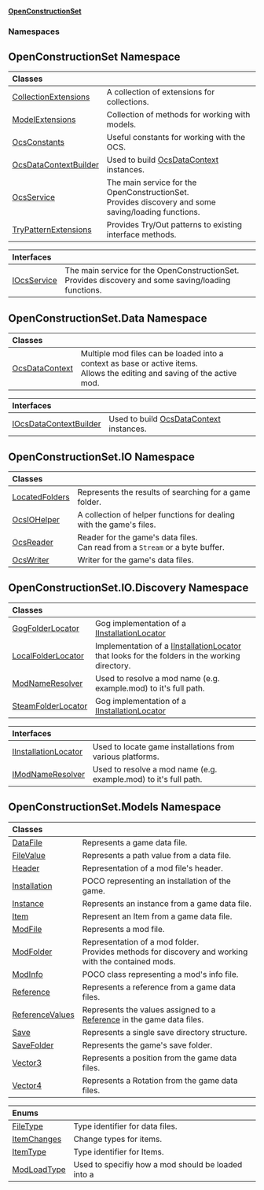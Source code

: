 #### [OpenConstructionSet](index 'index')
### Namespaces
<a name='OpenConstructionSet'></a>
## OpenConstructionSet Namespace

| Classes | |
| :--- | :--- |
| [CollectionExtensions](FWc82w3EK+Efojdw03oX_w 'OpenConstructionSet.CollectionExtensions') | A collection of extensions for collections.<br/> |
| [ModelExtensions](d4l5JwZnO8DdkML7qnh_1g 'OpenConstructionSet.ModelExtensions') | Collection of methods for working with models.<br/> |
| [OcsConstants](O2L+5TDEXLJlnEZi6p3X+A 'OpenConstructionSet.OcsConstants') | Useful constants for working with the OCS.<br/> |
| [OcsDataContextBuilder](U44ADOjq83qr6ihsRA01VQ 'OpenConstructionSet.OcsDataContextBuilder') | Used to build [OcsDataContext](3CnFB+gVLALvXc7mqWGM8Q 'OpenConstructionSet.Data.OcsDataContext') instances.<br/> |
| [OcsService](vk7pKCZDraxUCiJOEKS3Rg 'OpenConstructionSet.OcsService') | The main service for the OpenConstructionSet.<br/>Provides discovery and some saving/loading functions.<br/> |
| [TryPatternExtensions](8+MvwvK7uGNIiBHKRIh29A 'OpenConstructionSet.TryPatternExtensions') | Provides Try/Out patterns to existing interface methods.<br/> |

| Interfaces | |
| :--- | :--- |
| [IOcsService](pMeR1KBG0zWkoR01rh3e5A 'OpenConstructionSet.IOcsService') | The main service for the OpenConstructionSet.<br/>Provides discovery and some saving/loading functions.<br/> |
  
<a name='OpenConstructionSet_Data'></a>
## OpenConstructionSet.Data Namespace

| Classes | |
| :--- | :--- |
| [OcsDataContext](3CnFB+gVLALvXc7mqWGM8Q 'OpenConstructionSet.Data.OcsDataContext') | Multiple mod files can be loaded into a context as base or active items.<br/>Allows the editing and saving of the active mod.<br/> |

| Interfaces | |
| :--- | :--- |
| [IOcsDataContextBuilder](wggJ0NkCl5tSu595OCPJxA 'OpenConstructionSet.Data.IOcsDataContextBuilder') | Used to build [OcsDataContext](3CnFB+gVLALvXc7mqWGM8Q 'OpenConstructionSet.Data.OcsDataContext') instances.<br/> |
  
<a name='OpenConstructionSet_IO'></a>
## OpenConstructionSet.IO Namespace

| Classes | |
| :--- | :--- |
| [LocatedFolders](jgv6_uiXfDVLa_l1InGCGA 'OpenConstructionSet.IO.LocatedFolders') | Represents the results of searching for a game folder.<br/> |
| [OcsIOHelper](JZTSUWDp1bIPbzqkTvZY3Q 'OpenConstructionSet.IO.OcsIOHelper') | A collection of helper functions for dealing with the game's files.<br/> |
| [OcsReader](T57tcFO5x0tbza6wZBV1Ww 'OpenConstructionSet.IO.OcsReader') | Reader for the game's data files.<br/>Can read from a `Stream` or a byte buffer.<br/> |
| [OcsWriter](ZpKxsyHEFPikx37jMDDXsg 'OpenConstructionSet.IO.OcsWriter') | Writer for the game's data files.<br/> |
  
<a name='OpenConstructionSet_IO_Discovery'></a>
## OpenConstructionSet.IO.Discovery Namespace

| Classes | |
| :--- | :--- |
| [GogFolderLocator](5SutPr2lrfLoH95lQlVPRg 'OpenConstructionSet.IO.Discovery.GogFolderLocator') | Gog implementation of a [IInstallationLocator](bMvjGP8yI9R4AfcWyvP7gQ 'OpenConstructionSet.IO.Discovery.IInstallationLocator') |
| [LocalFolderLocator](rPXbOqKGJHUGKeNPKtAAmA 'OpenConstructionSet.IO.Discovery.LocalFolderLocator') | Implementation of a [IInstallationLocator](bMvjGP8yI9R4AfcWyvP7gQ 'OpenConstructionSet.IO.Discovery.IInstallationLocator') that looks for the folders in the working directory.<br/> |
| [ModNameResolver](xvEgYqo1OTNhvugSHWg4lg 'OpenConstructionSet.IO.Discovery.ModNameResolver') | Used to resolve a mod name (e.g. example.mod) to it's full path.<br/> |
| [SteamFolderLocator](BDvQhQsErjN5ilWJbjNpng 'OpenConstructionSet.IO.Discovery.SteamFolderLocator') | Gog implementation of a [IInstallationLocator](bMvjGP8yI9R4AfcWyvP7gQ 'OpenConstructionSet.IO.Discovery.IInstallationLocator') |

| Interfaces | |
| :--- | :--- |
| [IInstallationLocator](bMvjGP8yI9R4AfcWyvP7gQ 'OpenConstructionSet.IO.Discovery.IInstallationLocator') | Used to locate game installations from various platforms.<br/> |
| [IModNameResolver](ocgulCoOZ5rxutpWQSp2oA 'OpenConstructionSet.IO.Discovery.IModNameResolver') | Used to resolve a mod name (e.g. example.mod) to it's full path.<br/> |
  
<a name='OpenConstructionSet_Models'></a>
## OpenConstructionSet.Models Namespace

| Classes | |
| :--- | :--- |
| [DataFile](q_8MggXJ9Yoajs1dvqB03g 'OpenConstructionSet.Models.DataFile') | Represents a game data file.<br/> |
| [FileValue](xqcMg7X3TDoX+y5NsSzu9Q 'OpenConstructionSet.Models.FileValue') | Represents a path value from a data file.<br/> |
| [Header](bjExWrZuBlRDCiIUljjMrA 'OpenConstructionSet.Models.Header') | Representation of a mod file's header.<br/> |
| [Installation](d9dvAYmZXntxn1p8iGWqPw 'OpenConstructionSet.Models.Installation') | POCO representing an installation of the game.<br/> |
| [Instance](NhOPiCtebmQnk5Ll2Sv0og 'OpenConstructionSet.Models.Instance') | Represents an instance from a game data file.<br/> |
| [Item](Z9pYmp3jhG_PhNCQ0nlOeg 'OpenConstructionSet.Models.Item') | Represent an Item from a game data file.<br/> |
| [ModFile](yIT20v2GHuAcdx4EIfntcw 'OpenConstructionSet.Models.ModFile') | Represents a mod file.<br/> |
| [ModFolder](0h0FW6YI9iSflrhSD7PySw 'OpenConstructionSet.Models.ModFolder') | Representation of a mod folder.<br/>Provides methods for discovery and working with the contained mods.<br/> |
| [ModInfo](h0vCAhsmAC6iWOaLYw25cg 'OpenConstructionSet.Models.ModInfo') | POCO class representing a mod's info file.<br/> |
| [Reference](keNdBWwXoST05c_g6wF_4w 'OpenConstructionSet.Models.Reference') | Represents a reference from a game data files.<br/> |
| [ReferenceValues](12EeLen8x83ZM11p+0cSKw 'OpenConstructionSet.Models.ReferenceValues') | Represents the values assigned to a [Reference](keNdBWwXoST05c_g6wF_4w 'OpenConstructionSet.Models.Reference') in the game data files.<br/> |
| [Save](lSeaf7mywqVjOzlI14k6Ow 'OpenConstructionSet.Models.Save') | Represents a single save directory structure.<br/> |
| [SaveFolder](V_zortZPS59vW0ZEiqO+Gg 'OpenConstructionSet.Models.SaveFolder') | Represents the game's save folder.<br/> |
| [Vector3](KCFzybM8YwCd4Tco51d3aw 'OpenConstructionSet.Models.Vector3') | Represents a position from the game data files.<br/> |
| [Vector4](zA17UDSwA7W6ghyYo5XyCQ 'OpenConstructionSet.Models.Vector4') | Represents a Rotation from the game data files.<br/> |

| Enums | |
| :--- | :--- |
| [FileType](TujeFsxyMe5rTsbAWARcfA 'OpenConstructionSet.Models.FileType') | Type identifier for data files.<br/> |
| [ItemChanges](_oC5WqPLP5mn+3ivU_9TVQ 'OpenConstructionSet.Models.ItemChanges') | Change types for items.<br/> |
| [ItemType](QKunUA3okX9+HGcnTOur3g 'OpenConstructionSet.Models.ItemType') | Type identifier for Items.<br/> |
| [ModLoadType](A5j7r8wm6GxqIgX_lVyVRQ 'OpenConstructionSet.Models.ModLoadType') | Used to specifiy how a mod should be loaded into a  |
  
